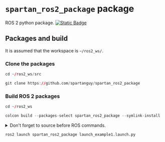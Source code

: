 # `spartan_ros2_package` package
ROS 2 python package.  [![Static Badge](https://img.shields.io/badge/ROS_2-Humble-34aec5)](https://docs.ros.org/en/humble/)
## Packages and build

It is assumed that the workspace is `~/ros2_ws/`.

### Clone the packages
``` r
cd ~/ros2_ws/src
```
``` r
git clone https://github.com/spartanguy/spartan_ros2_package
```

### Build ROS 2 packages
``` r
cd ~/ros2_ws
```
``` r
colcon build --packages-select spartan_ros2_package --symlink-install
```

<details>
<summary> Don't forget to source before ROS commands.</summary>

``` bash
source ~/ros2_ws/install/setup.bash
```
</details>

``` r
ros2 launch spartan_ros2_package launch_example1.launch.py
